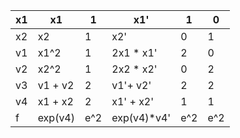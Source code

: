 | x1 | x1      | 1   | x1'         | 1   | 0   |
|----|---------|-----|-------------|-----|-----|
| x2 | x2      | 1   | x2'         | 0   | 1   |
| v1 | x1^2    | 1   | 2x1 * x1'   | 2   | 0   |
| v2 | x2^2    | 1   | 2x2 * x2'   | 0   | 2   |
| v3 | v1 + v2 | 2   | v1'+ v2'    | 2   | 2   |
| v4 | x1 + x2 | 2   | x1' + x2'   | 1   | 1   |
| f  | exp(v4) | e^2 | exp(v4)*v4' | e^2 | e^2 |

